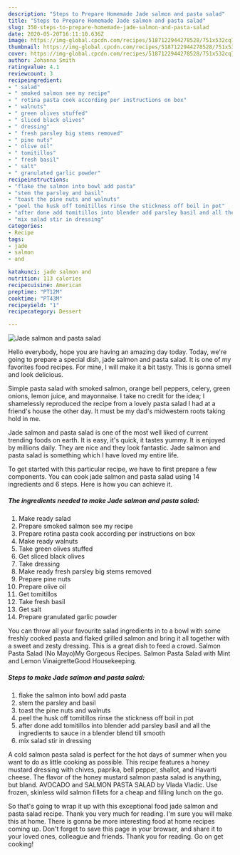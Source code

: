 ```yaml
---
description: "Steps to Prepare Homemade Jade salmon and pasta salad"
title: "Steps to Prepare Homemade Jade salmon and pasta salad"
slug: 350-steps-to-prepare-homemade-jade-salmon-and-pasta-salad
date: 2020-05-20T16:11:10.636Z
image: https://img-global.cpcdn.com/recipes/5187122944278528/751x532cq70/jade-salmon-and-pasta-salad-recipe-main-photo.jpg
thumbnail: https://img-global.cpcdn.com/recipes/5187122944278528/751x532cq70/jade-salmon-and-pasta-salad-recipe-main-photo.jpg
cover: https://img-global.cpcdn.com/recipes/5187122944278528/751x532cq70/jade-salmon-and-pasta-salad-recipe-main-photo.jpg
author: Johanna Smith
ratingvalue: 4.1
reviewcount: 3
recipeingredient:
- " salad"
- " smoked salmon see my recipe"
- " rotina pasta cook according per instructions on box"
- " walnuts"
- " green olives stuffed"
- " sliced black olives"
- " dressing"
- " fresh parsley big stems removed"
- " pine nuts"
- " olive oil"
- " tomitillos"
- " fresh basil"
- " salt"
- " granulated garlic powder"
recipeinstructions:
- "flake the salmon into bowl add pasta"
- "stem the parsley and basil"
- "toast the pine nuts and walnuts"
- "peel the husk off tomitillos rinse the stickness off boil in pot"
- "after done add tomitillos into blender add parsley basil and all the ingredients to sauce in a blender blend till smooth"
- "mix salad stir in dressing"
categories:
- Recipe
tags:
- jade
- salmon
- and

katakunci: jade salmon and 
nutrition: 113 calories
recipecuisine: American
preptime: "PT12M"
cooktime: "PT43M"
recipeyield: "1"
recipecategory: Dessert

---
```



![Jade salmon and pasta salad](https://img-global.cpcdn.com/recipes/5187122944278528/751x532cq70/jade-salmon-and-pasta-salad-recipe-main-photo.jpg)

Hello everybody, hope you are having an amazing day today. Today, we're going to prepare a special dish, jade salmon and pasta salad. It is one of my favorites food recipes. For mine, I will make it a bit tasty. This is gonna smell and look delicious.

Simple pasta salad with smoked salmon, orange bell peppers, celery, green onions, lemon juice, and mayonnaise. I take no credit for the idea; I shamelessly reproduced the recipe from a lovely pasta salad I had at a friend&#39;s house the other day. It must be my dad&#39;s midwestern roots taking hold in me.

Jade salmon and pasta salad is one of the most well liked of current trending foods on earth. It is easy, it's quick, it tastes yummy. It is enjoyed by millions daily. They are nice and they look fantastic. Jade salmon and pasta salad is something which I have loved my entire life.


To get started with this particular recipe, we have to first prepare a few components. You can cook jade salmon and pasta salad using 14 ingredients and 6 steps. Here is how you can achieve it.

<!--inarticleads1-->

##### The ingredients needed to make Jade salmon and pasta salad:

1. Make ready  salad
1. Prepare  smoked salmon see my recipe
1. Prepare  rotina pasta cook according per instructions on box
1. Make ready  walnuts
1. Take  green olives stuffed
1. Get  sliced black olives
1. Take  dressing
1. Make ready  fresh parsley big stems removed
1. Prepare  pine nuts
1. Prepare  olive oil
1. Get  tomitillos
1. Take  fresh basil
1. Get  salt
1. Prepare  granulated garlic powder


You can throw all your favourite salad ingredients in to a bowl with some freshly cooked pasta and flaked grilled salmon and bring it all together with a sweet and zesty dressing. This is a great dish to feed a crowd. Salmon Pasta Salad (No Mayo)My Gorgeous Recipes. Salmon Pasta Salad with Mint and Lemon VinaigretteGood Housekeeping. 

<!--inarticleads2-->

##### Steps to make Jade salmon and pasta salad:

1. flake the salmon into bowl add pasta
1. stem the parsley and basil
1. toast the pine nuts and walnuts
1. peel the husk off tomitillos rinse the stickness off boil in pot
1. after done add tomitillos into blender add parsley basil and all the ingredients to sauce in a blender blend till smooth
1. mix salad stir in dressing


A cold salmon pasta salad is perfect for the hot days of summer when you want to do as little cooking as possible. This recipe features a honey mustard dressing with chives, paprika, bell pepper, shallot, and Havarti cheese. The flavor of the honey mustard salmon pasta salad is anything, but bland. AVOCADO and SALMON PASTA SALAD by Vlada Vladic. Use frozen, skinless wild salmon fillets for a cheap and filling lunch on the go. 

So that's going to wrap it up with this exceptional food jade salmon and pasta salad recipe. Thank you very much for reading. I'm sure you will make this at home. There is gonna be more interesting food at home recipes coming up. Don't forget to save this page in your browser, and share it to your loved ones, colleague and friends. Thank you for reading. Go on get cooking!
